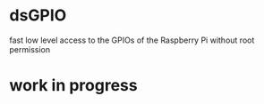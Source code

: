 # dsGPIO
fast low level access to the GPIOs of the Raspberry Pi without root permission

# work in progress
